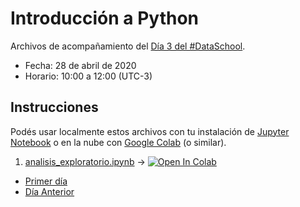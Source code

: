 # Introducción a Python

Archivos de acompañamiento del [Día 3 del #DataSchool](https://bitson.group/slides/dataschool-py3.html).

* Fecha: 28 de abril de 2020
* Horario: 10:00 a 12:00 (UTC-3)

## Instrucciones

Podés usar localmente estos archivos con tu instalación de [Jupyter Notebook](https://jupyter.org/install)
o en la nube con [Google Colab](https://colab.research.google.com) (o similar).

1. [analisis_exploratorio.ipynb](analisis_exploratorio.ipynb) -> [![Open In Colab](https://colab.research.google.com/assets/colab-badge.svg)](https://colab.research.google.com/github/lecovi/dataschool-py3/blob/master/analisis_exploratorio.ipynb)

* [Primer día](https://github.com/lecovi/dataschool-py1)
* [Día Anterior](https://github.com/lecovi/dataschool-py2)
